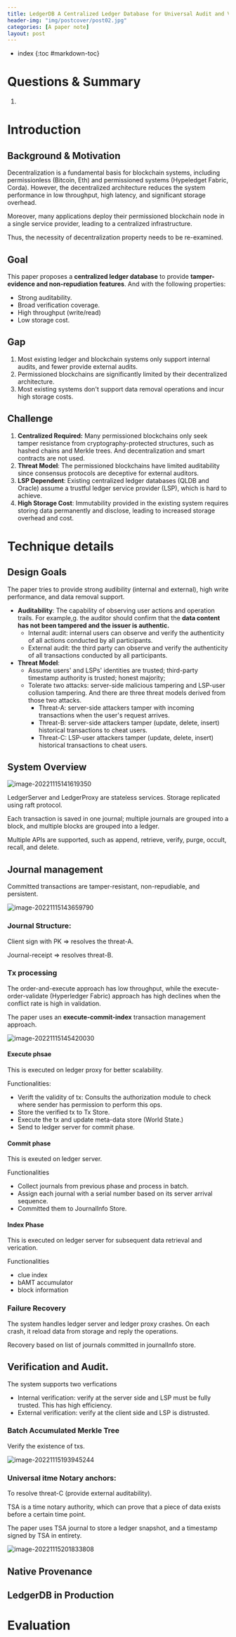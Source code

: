 ```yaml
---
title: LedgerDB A Centralized Ledger Database for Universal Audit and Verification
header-img: "img/postcover/post02.jpg"
categories: [A paper note]
layout: post
---
```

- index
{:toc #markdown-toc}

# Questions & Summary
1. 

# Introduction

## Background & Motivation

Decentralization is a fundamental basis for blockchain systems, including permissionless (Bitcoin, Eth) and permissioned systems (Hypeledget Fabric, Corda). However, the decentralized architecture reduces the system performance in low throughput, high latency, and significant storage overhead. 

Moreover, many applications deploy their permissioned blockchain node in a single service provider, leading to a centralized infrastructure. 

Thus, the necessity of decentralization property needs to be re-examined.

## Goal

This paper proposes a **centralized ledger database** to provide **tamper-evidence and non-repudiation features**. And with the following properties:

- Strong auditability.
- Broad verification coverage.
- High throughput (write/read)
- Low storage cost.

## Gap

1. Most existing ledger and blockchain systems only support internal audits, and fewer provide external audits. 
2. Permissioned blockchains are significantly limited by their decentralized architecture. 
3. Most existing systems don't support data removal operations and incur high storage costs. 

## Challenge

1. **Centralized Required:** Many permissioned blockchains only seek tamper resistance from cryptography-protected structures, such as hashed chains and Merkle trees. And decentralization and smart contracts are not used.
2. **Threat Model**: The permissioned blockchains have limited auditability since consensus protocols are deceptive for external auditors.
3. **LSP Dependent**: Existing centralized ledger databases (QLDB and Oracle) assume a trustful ledger service provider (LSP), which is hard to achieve. 
4. **High Storage Cost**: Immutability provided in the existing system requires storing data permanently and disclose, leading to increased storage overhead and cost. 

# Technique details

## Design Goals

The paper tries to provide strong audibility (internal and external), high write performance, and data removal support. 

- **Auditability**: The capability of observing user actions and operation trails. For example,g. the auditor should confirm that the **data content has not been tampered and the issuer is authentic.**
  - Internal audit: internal users can observe and verify the authenticity of all actions conducted by all participants.
  - External audit: the third party can observe and verify the authenticity of all transactions conducted by all participants.
- **Threat Model**: 
  - Assume users' and LSPs' identities are trusted; third-party timestamp authority is trusted; honest majority;
  - Tolerate two attacks: server-side malicious tampering and LSP-user collusion tampering. And there are three threat models derived from those two attacks. 
    - Threat-A: server-side attackers tamper with incoming transactions when the user's request arrives.
    - Threat-B: server-side attackers tamper (update, delete, insert) historical transactions to cheat users.
    - Threat-C: LSP-user attackers tamper (update, delete, insert) historical transactions to cheat users. 

## System Overview

![image-20221115141619350](../../img/a_img_store/image-20221115141619350.png)

LedgerServer and LedgerProxy are stateless services. Storage replicated using raft protocol.

Each transaction is saved in one journal; multiple journals are grouped into a block, and multiple blocks are grouped into a ledger. 

Multiple APIs are supported, such as append, retrieve, verify, purge, occult, recall, and delete. 

## Journal management

Committed transactions are tamper-resistant, non-repudiable, and persistent. 

![image-20221115143659790](../../img/a_img_store/image-20221115143659790.png)

### **Journal Structure:**

Client sign with PK => resolves the threat-A. 

Journal-receipt => resolves threat-B.

### **Tx processing**

The order-and-execute approach has low throughput, while the execute-order-validate (Hyperledger Fabric) approach has high declines when the conflict rate is high in validation.

The paper uses an **execute-commit-index** transaction management approach.

![image-20221115145420030](../../img/a_img_store/image-20221115145420030.png)

#### Execute phsae

This is executed on ledger proxy for better scalability. 

Functionalities:

- Verift the validity of tx: Consults the authorization module to check where sender has permission to perform this ops. 
- Store the verified tx to Tx Store. 
- Execute the tx and update meta-data store (World State.)
- Send to ledger server for commit phase. 

#### Commit phase

This is exeuted on ledger server. 

Functionalities

- Collect journals from previous phase and process in batch.
- Assign each journal with a serial number based on its server arrival sequence. 
- Committed them to JournalInfo Store.

#### Index Phase

This is executed on ledger server for subsequent data retrieval and verication.

Functionalities

- clue index
- bAMT accumulator
- block information

### Failure Recovery

The system handles ledger server and ledger proxy crashes. On each crash, it reload data from storage and reply the operations. 

Recovery based on list of journals committed in journalInfo store. 

## Verification and Audit.

The system supports two verfications

- Internal verification: verify at the server side and LSP must be fully trusted. This has high efficiency.
- External verification: verify at the client side and LSP is distrusted. 

### **Batch Accumulated Merkle Tree** 

Verify the existence of txs.

![image-20221115193945244](../../img/a_img_store/image-20221115193945244.png)

### Universal itme Notary anchors:

To resolve threat-C (provide external auditability).

TSA is a time notary authority, which can prove that a piece of data exists before a certain time point.

The paper uses TSA journal to store a ledger snapshot, and a timestamp signed by TSA in entirety.

![image-20221115201833808](../../img/a_img_store/image-20221115201833808.png)

## Native Provenance



## LedgerDB in Production



# Evaluation

























